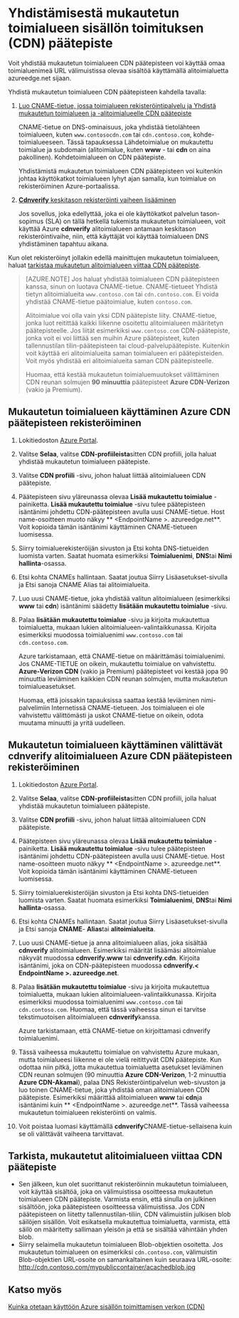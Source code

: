 <properties
     pageTitle="Voit yhdistää Azure sisällön toimittamisen verkon (CDN) sisällön mukautetun toimialueen | Microsoft Azure"
     description="Tässä ohjeaiheessa esitellään yhdistämisestä CDN sisällön mukautettu toimialue."
     services="cdn"
     documentationCenter=""
     authors="camsoper"
     manager="erikre"
     editor=""/>
<tags
     ms.service="cdn"
     ms.workload="media"
     ms.tgt_pltfrm="na"
     ms.devlang="na"
     ms.topic="article"
    ms.date="07/28/2016"
     ms.author="casoper"/>

# <a name="how-to-map-custom-domain-to-content-delivery-network-cdn-endpoint"></a>Yhdistämisestä mukautetun toimialueen sisällön toimituksen (CDN) päätepiste
Voit yhdistää mukautetun toimialueen CDN päätepisteen voi käyttää omaa toimialuenimeä URL välimuistissa olevaa sisältöä käyttämällä alitoimialuetta azureedge.net sijaan.

Yhdistä mukautetun toimialueen CDN päätepisteen kahdella tavalla:

1. [Luo CNAME-tietue, jossa toimialueen rekisteröintipalvelu ja Yhdistä mukautetun toimialueen ja -alitoimialueelle CDN päätepiste](#register-a-custom-domain-for-an-azure-cdn-endpoint)

    CNAME-tietue on DNS-ominaisuus, joka yhdistää tietolähteen toimialueen, kuten `www.contosocdn.com` tai `cdn.contoso.com`, kohde-toimialueeseen. Tässä tapauksessa Lähdetoimialue on mukautettu toimialue ja subdomain (alitoimialue, kuten **www** - tai **cdn** on aina pakollinen). Kohdetoimialueen on CDN päätepiste.  

    Yhdistämistä mukautetun toimialueen CDN päätepisteen voi kuitenkin johtaa käyttökatkot toimialueen lyhyt ajan samalla, kun toimialue on rekisteröiminen Azure-portaalissa.

2. [**Cdnverify** keskitason rekisteröinti vaiheen lisääminen](#register-a-custom-domain-for-an-azure-cdn-endpoint-using-the-intermediary-cdnverify-subdomain)

    Jos sovellus, joka edellyttää, joka ei ole käyttökatkot palvelun tason-sopimus (SLA) on tällä hetkellä tukemista mukautetun toimialueen, voit käyttää Azure **cdnverify** alitoimialueen antamaan keskitason rekisteröintivaihe, niin, että käyttäjät voi käyttää toimialueen DNS yhdistäminen tapahtuu aikana.  

Kun olet rekisteröinyt jollakin edellä mainittujen mukautetun toimialueen, haluat [tarkistaa mukautetun alitoimialueen viittaa CDN päätepiste](#verify-that-the-custom-subdomain-references-your-cdn-endpoint).

> [AZURE.NOTE] Jos haluat yhdistää toimialueen CDN päätepisteen kanssa, sinun on luotava CNAME-tietue. CNAME-tietueet Yhdistä tietyn alitoimialueita `www.contoso.com` tai `cdn.contoso.com`. Ei voida yhdistää CNAME-tietue päätoimialue, kuten `contoso.com`.
>    
> Alitoimialue voi olla vain yksi CDN päätepiste liity. CNAME-tietue, jonka luot reitittää kaikki liikenne osoitettu alitoimialueen määritetyn päätepisteelle.  Jos liität esimerkiksi `www.contoso.com` CDN-päätepiste, jonka voit ei voi liittää sen muihin Azure päätepisteet, kuten tallennustilan tilin-päätepisteen tai cloud-palvelupäätepiste. Kuitenkin voit käyttää eri alitoimialueita saman toimialueen eri päätepisteiden. Voit myös yhdistää eri alitoimialueita saman CDN päätepisteelle.
>
> Huomaa, että kestää mukautetun toimialuemuutokset välittäminen CDN reunan solmujen **90 minuuttia** päätepisteet **Azure CDN-Verizon** (vakio ja Premium).

## <a name="register-a-custom-domain-for-an-azure-cdn-endpoint"></a>Mukautetun toimialueen käyttäminen Azure CDN päätepisteen rekisteröiminen

1.  Lokitiedoston [Azure Portal](https://portal.azure.com/).
2.  Valitse **Selaa**, valitse **CDN-profiileista**sitten CDN profiili, jolla haluat yhdistää mukautetun toimialueen päätepiste.  
3.  Valitse **CDN profiili** -sivu, johon haluat liittää alitoimialueen CDN päätepiste.
4.  Päätepisteen sivu yläreunassa olevaa **Lisää mukautettu toimialue** -painiketta.  **Lisää mukautettu toimialue** -sivu tulee päätepisteen isäntänimi johdettu CDN-päätepisteen avulla uusi CNAME-tietue. Host name-osoitteen muoto näkyy ** &lt;EndpointName >. azureedge.net**.  Voit kopioida tämän isäntänimi käyttäminen CNAME-tietueen luomisessa.  
5.  Siirry toimialuerekisteröijän sivuston ja Etsi kohta DNS-tietueiden luomista varten. Saatat huomata esimerkiksi **Toimialuenimi**, **DNS**tai **Nimi hallinta**-osassa.
6.  Etsi kohta CNAMEs hallintaan. Saatat joutua Siirry Lisäasetukset-sivulla ja Etsi sanoja CNAME Alias tai alitoimialueita.
7.  Luo uusi CNAME-tietue, joka yhdistää valitun alitoimialueen (esimerkiksi **www** tai **cdn**) isäntänimi säädetty **lisätään mukautettu toimialue** -sivu.
8.  Palaa **lisätään mukautettu toimialue** -sivu ja kirjoita mukautettua toimialuetta, mukaan lukien alitoimialueen-valintaikkunassa. Kirjoita esimerkiksi muodossa toimialuenimi `www.contoso.com` tai `cdn.contoso.com`.   

    Azure tarkistamaan, että CNAME-tietue on määrittämäsi toimialuenimi. Jos CNAME-TIETUE on oikein, mukautettu toimialue on vahvistettu.  **Azure-Verizon CDN** (vakio ja Premium) päätepisteet voi kestää jopa 90 minuuttia leviäminen kaikkien CDN reunan solmujen, mutta mukautetun toimialueasetukset.  

    Huomaa, että joissakin tapauksissa saattaa kestää leviäminen nimi-palvelimiin Internetissä CNAME-tietueen. Jos toimialueen ei ole vahvistettu välittömästi ja uskot CNAME-tietue on oikein, odota muutama minuutti ja yritä uudelleen.


## <a name="register-a-custom-domain-for-an-azure-cdn-endpoint-using-the-intermediary-cdnverify-subdomain"></a>Mukautetun toimialueen käyttäminen välittävät cdnverify alitoimialueen Azure CDN päätepisteen rekisteröiminen  

1. Lokitiedoston [Azure Portal](https://portal.azure.com/).
2. Valitse **Selaa**, valitse **CDN-profiileista**sitten CDN profiili, jolla haluat yhdistää mukautetun toimialueen päätepiste.  
3. Valitse **CDN profiili** -sivu, johon haluat liittää alitoimialueen CDN päätepiste.
4. Päätepisteen sivu yläreunassa olevaa **Lisää mukautettu toimialue** -painiketta.  **Lisää mukautettu toimialue** -sivu tulee päätepisteen isäntänimi johdettu CDN-päätepisteen avulla uusi CNAME-tietue. Host name-osoitteen muoto näkyy ** &lt;EndpointName >. azureedge.net**.  Voit kopioida tämän isäntänimi käyttäminen CNAME-tietueen luomisessa.
5. Siirry toimialuerekisteröijän sivuston ja Etsi kohta DNS-tietueiden luomista varten. Saatat huomata esimerkiksi **Toimialuenimi**, **DNS**tai **Nimi hallinta**-osassa.
6. Etsi kohta CNAMEs hallintaan. Saatat joutua Siirry Lisäasetukset-sivulla ja Etsi sanoja **CNAME**- **Alias**tai **alitoimialueita**.
7. Luo uusi CNAME-tietue ja anna alitoimialueen alias, joka sisältää **cdnverify** alitoimialueen. Esimerkiksi määrität lisäämäsi alitoimialue näkyvät muodossa **cdnverify.www** tai **cdnverify.cdn**. Kirjoita isäntänimi, joka on CDN-päätepisteen muodossa **cdnverify.&lt; EndpointName >. azureedge.net**.
8. Palaa **lisätään mukautettu toimialue** -sivu ja kirjoita mukautettua toimialuetta, mukaan lukien alitoimialueen-valintaikkunassa. Kirjoita esimerkiksi muodossa toimialuenimi `www.contoso.com` tai `cdn.contoso.com`. Huomaa, että tässä vaiheessa sinun ei tarvitse tekstimuotoisen alitoimialueen **cdnverify**kanssa.  

    Azure tarkistamaan, että CNAME-tietue on kirjoittamasi cdnverify toimialuenimi.
9. Tässä vaiheessa mukautettu toimialue on vahvistettu Azure mukaan, mutta toimialueesi liikenne ei ole vielä reitittyvät CDN päätepiste. Kun odottaa niin pitkä, jotta mukautettua toimialuetta asetukset leviäminen CDN reunan solmujen (90 minuuttia **Azure CDN-Verizon**, 1-2 minuuttia **Azure CDN-Akamai**), palaa DNS Rekisteröintipalvelun web-sivuston ja luo toinen CNAME-tietue, joka yhdistää oman alitoimialueen CDN päätepiste. Esimerkiksi määrittää alitoimialueen **www** tai **cdn**ja isäntänimi kuin ** &lt;EndpointName >. azureedge.net**. Tässä vaiheessa mukautetun toimialueen rekisteröinti on valmis.
10. Voit poistaa luomasi käyttämällä **cdnverify**CNAME-tietue-sellaisena kuin se oli välittävät vaiheena tarvittavat.  


## <a name="verify-that-the-custom-subdomain-references-your-cdn-endpoint"></a>Tarkista, mukautetut alitoimialueen viittaa CDN päätepiste

- Sen jälkeen, kun olet suorittanut rekisteröinnin mukautetun toimialueen, voit käyttää sisältöä, joka on välimuistissa osoitteessa mukautetun toimialueen CDN päätepiste.
Varmista ensin, että sinulla on julkinen sisältöön, joka päätepisteen osoitteessa välimuistissa. Jos CDN päätepisteen on liitetty tallennustilan-tiliin, CDN välimuistiin julkisen blob säilöjen sisällön. Voit esikatsella mukautettua toimialuetta, varmista, että säilö on määritetty sallimaan yleisön ja että se sisältää vähintään yhden blob.
- Siirry selaimella mukautetun toimialueen Blob-objektien osoitetta. Jos mukautetun toimialueen on esimerkiksi `cdn.contoso.com`, välimuistin Blob-objektien URL-osoite on samankaltainen kuin seuraava URL-osoite: http://cdn.contoso.com/mypubliccontainer/acachedblob.jpg

## <a name="see-also"></a>Katso myös

[Kuinka otetaan käyttöön Azure sisällön toimittamisen verkon (CDN)](./cdn-create-new-endpoint.md)  
